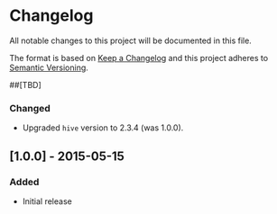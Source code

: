 # Changelog
All notable changes to this project will be documented in this file.

The format is based on [Keep a Changelog](http://keepachangelog.com/en/1.0.0/)
and this project adheres to [Semantic Versioning](http://semver.org/spec/v2.0.0.html).

##[TBD]
### Changed
- Upgraded `hive` version to 2.3.4 (was 1.0.0).

## [1.0.0] - 2015-05-15
### Added
- Initial release